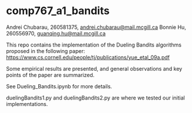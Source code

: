 # comp767_a1_bandits

Andrei Chubarau, 260581375, andrei.chubarau@mail.mcgill.ca
Bonnie Hu, 260556970, guanqing.hu@mail.mcgill.ca

This repo contains the implementation of the Dueling Bandits algorithms proposed in the following paper:
https://www.cs.cornell.edu/people/tj/publications/yue_etal_09a.pdf

Some empirical results are presented, and general observations and key points of the paper are summarized.

See Dueling_Bandits.ipynb for more details.

duelingBandits1.py and duelingBandits2.py are where we tested our initial implementations.
